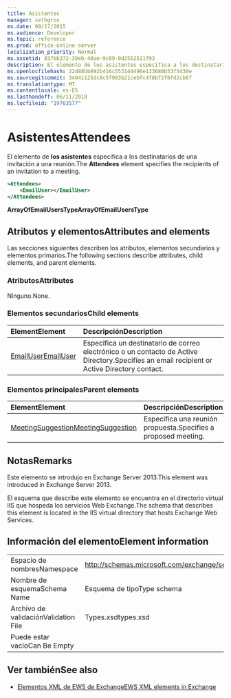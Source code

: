 ```yaml
---
title: Asistentes
manager: sethgros
ms.date: 09/17/2015
ms.audience: Developer
ms.topic: reference
ms.prod: office-online-server
localization_priority: Normal
ms.assetid: 837bb372-39eb-48ae-9c09-0d2552511f93
description: El elemento de los asistentes especifica a los destinatarios de una invitación a una reunión.
ms.openlocfilehash: 22d88bb092b416c553144496e133680b53f5d30e
ms.sourcegitcommit: 34041125dc8c5f993b21cebfc4f8b72f0fd2cb6f
ms.translationtype: MT
ms.contentlocale: es-ES
ms.lasthandoff: 06/11/2018
ms.locfileid: "19763577"
---
```

# <a name="attendees"></a><span data-ttu-id="7eab8-103">Asistentes</span><span class="sxs-lookup"><span data-stu-id="7eab8-103">Attendees</span></span>

<span data-ttu-id="7eab8-104">El elemento de **los asistentes** especifica a los destinatarios de una invitación a una reunión.</span><span class="sxs-lookup"><span data-stu-id="7eab8-104">The **Attendees** element specifies the recipients of an invitation to a meeting.</span></span> 
  
```XML
<Attendees>
    <EmailUser></EmailUser>
</Attendees>
```

 <span data-ttu-id="7eab8-105">**ArrayOfEmailUsersType**</span><span class="sxs-lookup"><span data-stu-id="7eab8-105">**ArrayOfEmailUsersType**</span></span>
## <a name="attributes-and-elements"></a><span data-ttu-id="7eab8-106">Atributos y elementos</span><span class="sxs-lookup"><span data-stu-id="7eab8-106">Attributes and elements</span></span>

<span data-ttu-id="7eab8-107">Las secciones siguientes describen los atributos, elementos secundarios y elementos primarios.</span><span class="sxs-lookup"><span data-stu-id="7eab8-107">The following sections describe attributes, child elements, and parent elements.</span></span>
  
### <a name="attributes"></a><span data-ttu-id="7eab8-108">Atributos</span><span class="sxs-lookup"><span data-stu-id="7eab8-108">Attributes</span></span>

<span data-ttu-id="7eab8-109">Ninguno.</span><span class="sxs-lookup"><span data-stu-id="7eab8-109">None.</span></span>
  
### <a name="child-elements"></a><span data-ttu-id="7eab8-110">Elementos secundarios</span><span class="sxs-lookup"><span data-stu-id="7eab8-110">Child elements</span></span>

|<span data-ttu-id="7eab8-111">**Element**</span><span class="sxs-lookup"><span data-stu-id="7eab8-111">**Element**</span></span>|<span data-ttu-id="7eab8-112">**Descripción**</span><span class="sxs-lookup"><span data-stu-id="7eab8-112">**Description**</span></span>|
|:-----|:-----|
|[<span data-ttu-id="7eab8-113">EmailUser</span><span class="sxs-lookup"><span data-stu-id="7eab8-113">EmailUser</span></span>](emailuser.md) <br/> |<span data-ttu-id="7eab8-114">Especifica un destinatario de correo electrónico o un contacto de Active Directory.</span><span class="sxs-lookup"><span data-stu-id="7eab8-114">Specifies an email recipient or Active Directory contact.</span></span>  <br/> |
   
### <a name="parent-elements"></a><span data-ttu-id="7eab8-115">Elementos principales</span><span class="sxs-lookup"><span data-stu-id="7eab8-115">Parent elements</span></span>

|<span data-ttu-id="7eab8-116">**Element**</span><span class="sxs-lookup"><span data-stu-id="7eab8-116">**Element**</span></span>|<span data-ttu-id="7eab8-117">**Descripción**</span><span class="sxs-lookup"><span data-stu-id="7eab8-117">**Description**</span></span>|
|:-----|:-----|
|[<span data-ttu-id="7eab8-118">MeetingSuggestion</span><span class="sxs-lookup"><span data-stu-id="7eab8-118">MeetingSuggestion</span></span>](meetingsuggestion.md) <br/> |<span data-ttu-id="7eab8-119">Especifica una reunión propuesta.</span><span class="sxs-lookup"><span data-stu-id="7eab8-119">Specifies a proposed meeting.</span></span>  <br/> |
   
## <a name="remarks"></a><span data-ttu-id="7eab8-120">Notas</span><span class="sxs-lookup"><span data-stu-id="7eab8-120">Remarks</span></span>

<span data-ttu-id="7eab8-121">Este elemento se introdujo en Exchange Server 2013.</span><span class="sxs-lookup"><span data-stu-id="7eab8-121">This element was introduced in Exchange Server 2013.</span></span>
  
<span data-ttu-id="7eab8-122">El esquema que describe este elemento se encuentra en el directorio virtual IIS que hospeda los servicios Web Exchange.</span><span class="sxs-lookup"><span data-stu-id="7eab8-122">The schema that describes this element is located in the IIS virtual directory that hosts Exchange Web Services.</span></span>
  
## <a name="element-information"></a><span data-ttu-id="7eab8-123">Información del elemento</span><span class="sxs-lookup"><span data-stu-id="7eab8-123">Element information</span></span>

|||
|:-----|:-----|
|<span data-ttu-id="7eab8-124">Espacio de nombres</span><span class="sxs-lookup"><span data-stu-id="7eab8-124">Namespace</span></span>  <br/> |http://schemas.microsoft.com/exchange/services/2006/types  <br/> |
|<span data-ttu-id="7eab8-125">Nombre de esquema</span><span class="sxs-lookup"><span data-stu-id="7eab8-125">Schema Name</span></span>  <br/> |<span data-ttu-id="7eab8-126">Esquema de tipo</span><span class="sxs-lookup"><span data-stu-id="7eab8-126">Type schema</span></span>  <br/> |
|<span data-ttu-id="7eab8-127">Archivo de validación</span><span class="sxs-lookup"><span data-stu-id="7eab8-127">Validation File</span></span>  <br/> |<span data-ttu-id="7eab8-128">Types.xsd</span><span class="sxs-lookup"><span data-stu-id="7eab8-128">types.xsd</span></span>  <br/> |
|<span data-ttu-id="7eab8-129">Puede estar vacío</span><span class="sxs-lookup"><span data-stu-id="7eab8-129">Can Be Empty</span></span>  <br/> ||
   
## <a name="see-also"></a><span data-ttu-id="7eab8-130">Ver también</span><span class="sxs-lookup"><span data-stu-id="7eab8-130">See also</span></span>

- [<span data-ttu-id="7eab8-131">Elementos XML de EWS de Exchange</span><span class="sxs-lookup"><span data-stu-id="7eab8-131">EWS XML elements in Exchange</span></span>](ews-xml-elements-in-exchange.md)


